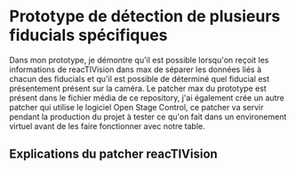 # Prototype de détection de plusieurs fiducials spécifiques

Dans mon prototype, je démontre qu'il est possible lorsqu'on reçoit les informations de reacTIVision dans max de séparer les données liés à chacun des fiducials et qu'il est possible de déterminé quel fiducial est présentement présent sur la caméra. Le patcher max du prototype est présent dans le fichier média de ce repository, j'ai également crée un autre patcher qui utilise le logiciel Open Stage Control, ce patcher va servir pendant la production du projet à tester ce qu'on fait dans un environement virtuel avant de les faire fonctionner avec notre table.

## Explications du patcher reacTIVision

